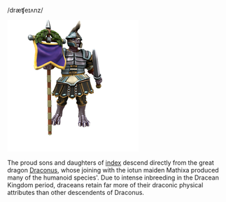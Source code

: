 /dræʧeɪʌnz/

![](../../_assets/species/dracean.png)

The proud sons and daughters of [index](../../Locations/Drace/index.md) descend directly from the great dragon [Draconus](../../People/Dragons/Draconus.md), whose joining with the iotun maiden Mathixa produced many of the humanoid species'. Due to intense inbreeding in the Dracean Kingdom period, draceans retain far more of their draconic physical attributes than other descendents of Draconus.